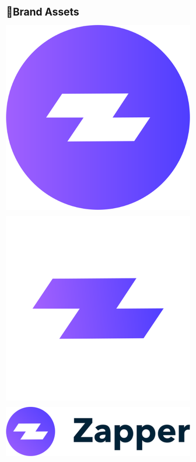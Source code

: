 # 🎨Brand Assets

![](../.gitbook/assets/logo.806ba706%20%281%29.svg)

![white.svg](../.gitbook/assets/group-2.svg)

![](../.gitbook/assets/logo_black_alt2x%20%281%29.png)

